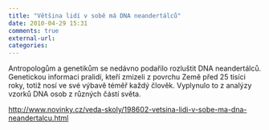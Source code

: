 ```yaml
---
title: "Většina lidí v sobě má DNA neandertálců"
date: 2010-04-29 15:31
comments: true
external-url:
categories:
---
```

Antropologům a genetikům se nedávno podařilo rozluštit DNA neandertálců. Genetickou informaci pralidí, kteří zmizeli z povrchu Země před 25 tisíci roky, totiž nosí ve své výbavě téměř každý člověk. Vyplynulo to z analýzy vzorků DNA osob z různých částí světa.

<http://www.novinky.cz/veda-skoly/198602-vetsina-lidi-v-sobe-ma-dna-neandertalcu.html>
